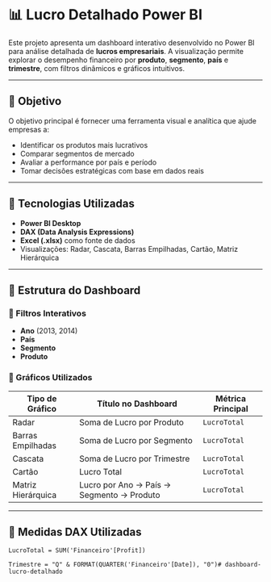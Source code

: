 # 📊 Lucro Detalhado Power BI

Este projeto apresenta um dashboard interativo desenvolvido no Power BI para análise detalhada de **lucros empresariais**. A visualização permite explorar o desempenho financeiro por **produto**, **segmento**, **país** e **trimestre**, com filtros dinâmicos e gráficos intuitivos.

---

## 🎯 Objetivo

O objetivo principal é fornecer uma ferramenta visual e analítica que ajude empresas a:

- Identificar os produtos mais lucrativos
- Comparar segmentos de mercado
- Avaliar a performance por país e período
- Tomar decisões estratégicas com base em dados reais

---

## 🧰 Tecnologias Utilizadas

- **Power BI Desktop**
- **DAX (Data Analysis Expressions)**
- **Excel (.xlsx)** como fonte de dados
- Visualizações: Radar, Cascata, Barras Empilhadas, Cartão, Matriz Hierárquica

---

## 📁 Estrutura do Dashboard

### 🔹 Filtros Interativos
- **Ano** (2013, 2014)
- **País**
- **Segmento**
- **Produto**

### 🔹 Gráficos Utilizados

| Tipo de Gráfico       | Título no Dashboard                     | Métrica Principal |
|-----------------------|------------------------------------------|-------------------|
| Radar                 | Soma de Lucro por Produto                | `LucroTotal`      |
| Barras Empilhadas     | Soma de Lucro por Segmento               | `LucroTotal`      |
| Cascata               | Soma de Lucro por Trimestre              | `LucroTotal`      |
| Cartão                | Lucro Total                              | `LucroTotal`      |
| Matriz Hierárquica    | Lucro por Ano → País → Segmento → Produto| `LucroTotal`      |

---

## 📐 Medidas DAX Utilizadas

```DAX
LucroTotal = SUM('Financeiro'[Profit])

Trimestre = "Q" & FORMAT(QUARTER('Financeiro'[Date]), "0")# dashboard-lucro-detalhado
